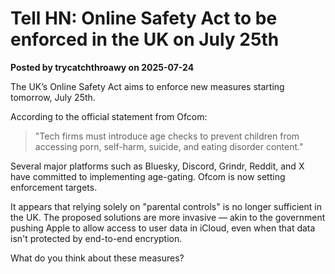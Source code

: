 # Tell HN: Online Safety Act to be enforced in the UK on July 25th

**Posted by trycatchthroawy on 2025-07-24**

The UK’s Online Safety Act aims to enforce new measures starting tomorrow, July 25th. 

According to the official statement from Ofcom:

> "Tech firms must introduce age checks to prevent children from accessing porn, self-harm, suicide, and eating disorder content."

Several major platforms such as Bluesky, Discord, Grindr, Reddit, and X have committed to implementing age-gating. Ofcom is now setting enforcement targets.

It appears that relying solely on "parental controls" is no longer sufficient in the UK. The proposed solutions are more invasive — akin to the government pushing Apple to allow access to user data in iCloud, even when that data isn't protected by end-to-end encryption.

What do you think about these measures?
